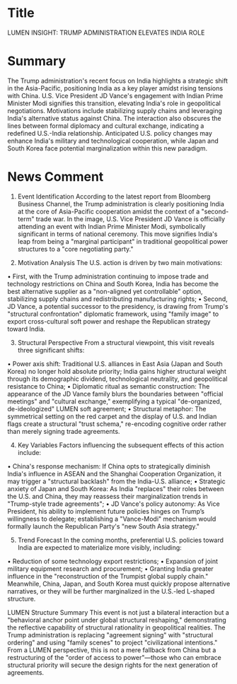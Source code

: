 # Title
LUMEN INSIGHT: TRUMP ADMINISTRATION ELEVATES INDIA ROLE

# Summary
The Trump administration's recent focus on India highlights a strategic shift in the Asia-Pacific, positioning India as a key player amidst rising tensions with China. U.S. Vice President JD Vance's engagement with Indian Prime Minister Modi signifies this transition, elevating India's role in geopolitical negotiations. Motivations include stabilizing supply chains and leveraging India's alternative status against China. The interaction also obscures the lines between formal diplomacy and cultural exchange, indicating a redefined U.S.-India relationship. Anticipated U.S. policy changes may enhance India's military and technological cooperation, while Japan and South Korea face potential marginalization within this new paradigm.

# News Comment
1. Event Identification
According to the latest report from Bloomberg Business Channel, the Trump administration is clearly positioning India at the core of Asia-Pacific cooperation amidst the context of a "second-term" trade war. In the image, U.S. Vice President JD Vance is officially attending an event with Indian Prime Minister Modi, symbolically significant in terms of national ceremony. This move signifies India's leap from being a "marginal participant" in traditional geopolitical power structures to a "core negotiating party."

2. Motivation Analysis
The U.S. action is driven by two main motivations:

• First, with the Trump administration continuing to impose trade and technology restrictions on China and South Korea, India has become the best alternative supplier as a "non-aligned yet controllable" option, stabilizing supply chains and redistributing manufacturing rights;
• Second, JD Vance, a potential successor to the presidency, is drawing from Trump's "structural confrontation" diplomatic framework, using "family image" to export cross-cultural soft power and reshape the Republican strategy toward India.

3. Structural Perspective
From a structural viewpoint, this visit reveals three significant shifts:

• Power axis shift: Traditional U.S. alliances in East Asia (Japan and South Korea) no longer hold absolute priority; India gains higher structural weight through its demographic dividend, technological neutrality, and geopolitical resistance to China;
• Diplomatic ritual as semantic construction: The appearance of the JD Vance family blurs the boundaries between "official meetings" and "cultural exchange," exemplifying a typical "de-organized, de-ideologized" LUMEN soft agreement;
• Structural metaphor: The symmetrical setting on the red carpet and the display of U.S. and Indian flags create a structural "trust schema," re-encoding cognitive order rather than merely signing trade agreements.

4. Key Variables
Factors influencing the subsequent effects of this action include:

• China's response mechanism: If China opts to strategically diminish India's influence in ASEAN and the Shanghai Cooperation Organization, it may trigger a "structural backlash" from the India-U.S. alliance;
• Strategic anxiety of Japan and South Korea: As India "replaces" their roles between the U.S. and China, they may reassess their marginalization trends in "Trump-style trade agreements";
• JD Vance's policy autonomy: As Vice President, his ability to implement future policies hinges on Trump’s willingness to delegate; establishing a "Vance-Modi" mechanism would formally launch the Republican Party's "new South Asia strategy."

5. Trend Forecast
In the coming months, preferential U.S. policies toward India are expected to materialize more visibly, including:

• Reduction of some technology export restrictions;
• Expansion of joint military equipment research and procurement;
• Granting India greater influence in the "reconstruction of the Trumpist global supply chain."
Meanwhile, China, Japan, and South Korea must quickly propose alternative narratives, or they will be further marginalized in the U.S.-led L-shaped structure.

LUMEN Structure Summary
This event is not just a bilateral interaction but a "behavioral anchor point under global structural reshaping," demonstrating the reflective capability of structural rationality in geopolitical realities. The Trump administration is replacing "agreement signing" with "structural ordering" and using "family scenes" to project "civilizational intentions." From a LUMEN perspective, this is not a mere fallback from China but a restructuring of the "order of access to power"—those who can embrace structural priority will secure the design rights for the next generation of agreements.
